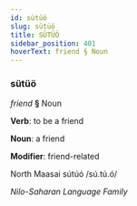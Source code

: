 ```yaml
---
id: sütüö
slug: sütüö
title: SÜTÜÖ
sidebar_position: 401
hoverText: friend § Noun
---
```


### sütüö

*friend* **§** Noun

**Verb**: to be a friend

**Noun**: a friend

**Modifier**: friend-related

North Maasai sútúó /sú.tú.ó/

*Nilo-Saharan Language Family*